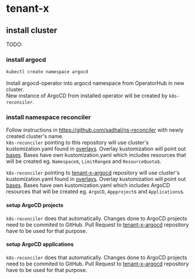 # tenant-x

## install cluster

TODO:

### install argocd

```bash
kubectl create namespace argocd
```

Install argocd-operator into argocd namespace from OperatorHub in new cluster.  
New instance of ArgoCD from installed operator will be created by `k8s-reconsiler`.  

### install namespace reconciler

Follow instructions in https://github.com/sadhal/ns-reconciler with newly created cluster's name.  
`k8s-reconciler` pointing to this repository will use cluster's kustomization.yaml found in [overlays](overlays/). Overlay kustomization will point out [bases](bases/). Bases have own kustomization.yaml which includes resources that will be created eg. `Namespace`s, `LimitRange`s and `ResourceQuota`s.

`k8s-reconciler` pointing to [tenant-x-argocd](https://github.com/sadhal/tenant-x-argocd) repository will use cluster's kustomization.yaml found in [overlays](overlays/). Overlay kustomization will point out [bases](bases/). Bases have own kustomization.yaml which includes ArgoCD resources that will be created eg. `ArgoCD`, `Appproject`s and `Applications`s.  

#### setup ArgoCD projects

`k8s-reconciler` does that automatically. Changes done to ArgoCD projects need to be commited to GitHub. Pull Request to [tenant-x-argocd](https://github.com/sadhal/tenant-x-argocd) repository have to be used for that purpose.  

#### setup ArgoCD applications

`k8s-reconciler` does that automatically. Changes done to ArgoCD projects need to be commited to GitHub. Pull Request to [tenant-x-argocd](https://github.com/sadhal/tenant-x-argocd) repository have to be used for that purpose.  
